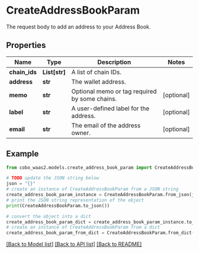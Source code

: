 # CreateAddressBookParam

The request body to add an address to your Address Book.

## Properties

Name | Type | Description | Notes
------------ | ------------- | ------------- | -------------
**chain_ids** | **List[str]** | A list of chain IDs. | 
**address** | **str** | The wallet address. | 
**memo** | **str** | Optional memo or tag required by some chains. | [optional] 
**label** | **str** | A user-defined label for the address. | [optional] 
**email** | **str** | The email of the address owner. | [optional] 

## Example

```python
from cobo_waas2.models.create_address_book_param import CreateAddressBookParam

# TODO update the JSON string below
json = "{}"
# create an instance of CreateAddressBookParam from a JSON string
create_address_book_param_instance = CreateAddressBookParam.from_json(json)
# print the JSON string representation of the object
print(CreateAddressBookParam.to_json())

# convert the object into a dict
create_address_book_param_dict = create_address_book_param_instance.to_dict()
# create an instance of CreateAddressBookParam from a dict
create_address_book_param_from_dict = CreateAddressBookParam.from_dict(create_address_book_param_dict)
```
[[Back to Model list]](../README.md#documentation-for-models) [[Back to API list]](../README.md#documentation-for-api-endpoints) [[Back to README]](../README.md)


